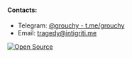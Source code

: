 <h4>Contacts:</h4>

- Telegram: [@grouchy - t.me/grouchy](https://t.me/grouchy)
- Email: [tragedy@intigriti.me](mailto:tragedy@intigriti.me)

[![Open Source](https://badges.frapsoft.com/os/v1/open-source.svg?v=103)](https://opensource.org/)
